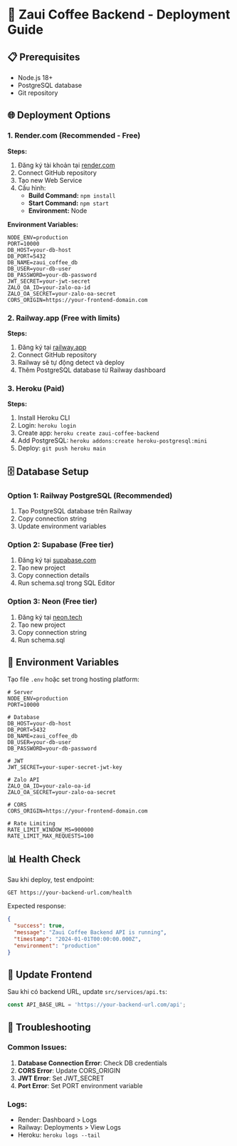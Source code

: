 # 🚀 Zaui Coffee Backend - Deployment Guide

## 📋 Prerequisites
- Node.js 18+ 
- PostgreSQL database
- Git repository

## 🌐 Deployment Options

### 1. Render.com (Recommended - Free)

**Steps:**
1. Đăng ký tài khoản tại [render.com](https://render.com)
2. Connect GitHub repository
3. Tạo new Web Service
4. Cấu hình:
   - **Build Command:** `npm install`
   - **Start Command:** `npm start`
   - **Environment:** Node

**Environment Variables:**
```
NODE_ENV=production
PORT=10000
DB_HOST=your-db-host
DB_PORT=5432
DB_NAME=zaui_coffee_db
DB_USER=your-db-user
DB_PASSWORD=your-db-password
JWT_SECRET=your-jwt-secret
ZALO_OA_ID=your-zalo-oa-id
ZALO_OA_SECRET=your-zalo-oa-secret
CORS_ORIGIN=https://your-frontend-domain.com
```

### 2. Railway.app (Free with limits)

**Steps:**
1. Đăng ký tại [railway.app](https://railway.app)
2. Connect GitHub repository
3. Railway sẽ tự động detect và deploy
4. Thêm PostgreSQL database từ Railway dashboard

### 3. Heroku (Paid)

**Steps:**
1. Install Heroku CLI
2. Login: `heroku login`
3. Create app: `heroku create zaui-coffee-backend`
4. Add PostgreSQL: `heroku addons:create heroku-postgresql:mini`
5. Deploy: `git push heroku main`

## 🗄️ Database Setup

### Option 1: Railway PostgreSQL (Recommended)
1. Tạo PostgreSQL database trên Railway
2. Copy connection string
3. Update environment variables

### Option 2: Supabase (Free tier)
1. Đăng ký tại [supabase.com](https://supabase.com)
2. Tạo new project
3. Copy connection details
4. Run schema.sql trong SQL Editor

### Option 3: Neon (Free tier)
1. Đăng ký tại [neon.tech](https://neon.tech)
2. Tạo new project
3. Copy connection string
4. Run schema.sql

## 🔧 Environment Variables

Tạo file `.env` hoặc set trong hosting platform:

```env
# Server
NODE_ENV=production
PORT=10000

# Database
DB_HOST=your-db-host
DB_PORT=5432
DB_NAME=zaui_coffee_db
DB_USER=your-db-user
DB_PASSWORD=your-db-password

# JWT
JWT_SECRET=your-super-secret-jwt-key

# Zalo API
ZALO_OA_ID=your-zalo-oa-id
ZALO_OA_SECRET=your-zalo-oa-secret

# CORS
CORS_ORIGIN=https://your-frontend-domain.com

# Rate Limiting
RATE_LIMIT_WINDOW_MS=900000
RATE_LIMIT_MAX_REQUESTS=100
```

## 📊 Health Check

Sau khi deploy, test endpoint:
```
GET https://your-backend-url.com/health
```

Expected response:
```json
{
  "success": true,
  "message": "Zaui Coffee Backend API is running",
  "timestamp": "2024-01-01T00:00:00.000Z",
  "environment": "production"
}
```

## 🔄 Update Frontend

Sau khi có backend URL, update `src/services/api.ts`:

```typescript
const API_BASE_URL = 'https://your-backend-url.com/api';
```

## 🚨 Troubleshooting

### Common Issues:
1. **Database Connection Error**: Check DB credentials
2. **CORS Error**: Update CORS_ORIGIN
3. **JWT Error**: Set JWT_SECRET
4. **Port Error**: Set PORT environment variable

### Logs:
- Render: Dashboard > Logs
- Railway: Deployments > View Logs
- Heroku: `heroku logs --tail`
